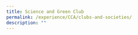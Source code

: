 ```yaml
---
title: Science and Green Club
permalink: /experience/CCA/clubs-and-societies/
description: ""
---
```


